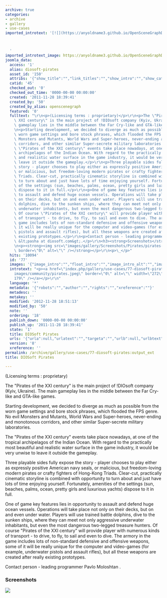 ```yaml
---
archive: true
categories:
- archive
- gallery
- use-cases
imported_introtext: '[![](https://anyoldname3.github.io/OpenSceneGraphDotComBackup/OpenSceneGraph/www.openscenegraph.com/images/community/pirates.jpg)](https://anyoldname3.github.io/OpenSceneGraphDotComBackup/OpenSceneGraph/www.openscenegraph.com/index.php/gallery/use-cases/77-diosoft-pirates.html)



  '
imported_introtext_image: https://anyoldname3.github.io/OpenSceneGraphDotComBackup/OpenSceneGraph/www.openscenegraph.com/images/community/pirates.jpg
joomla_data:
  access: '1'
  alias: diosoft-pirates
  asset_id: '150'
  attribs: '{"show_title":"","link_titles":"","show_intro":"","show_category":"","link_category":"","show_parent_category":"","link_parent_category":"","show_author":"","link_author":"","show_create_date":"","show_modify_date":"","show_publish_date":"","show_item_navigation":"","show_icons":"","show_print_icon":"","show_email_icon":"","show_vote":"","show_hits":"","show_noauth":"","urls_position":"","alternative_readmore":"","article_layout":"","show_publishing_options":"","show_article_options":"","show_urls_images_backend":"","show_urls_images_frontend":""}'
  catid: '45'
  checked_out: '0'
  checked_out_time: '0000-00-00 00:00:00'
  created: '2011-11-28 18:39:41'
  created_by: '50'
  created_by_alias: openscenegraph
  featured: '0'
  fulltext: "\r\n<p>(Licensing terms : proprietary)</p>\r\n<p>The \"Pirates of the\
    \ XXI century\" is the main project of !DIOsoft company (Kyiv, Ukraine). The main\
    \ gameplay lies in the middle between the Far Cry-like and GTA-like games.</p>\r\
    \n<p>Starting development, we decided to diverge as much as possible from the\
    \ worn game settings and bore stock phrases, which flooded the FPS genre. No evil\
    \ Monsters and Mutants, World Wars and Super-heroes, never-ending and monotonous\
    \ corridors, and other similar Super-secrete military laboratories.</p>\r\n<p>The\
    \ \"Pirates of the XXI century\" events take place nowadays, at one of the tropical\
    \ archipelagos of the Indian Ocean. With regard to the practically most beautiful\
    \ and realistic water surface in the game industry, it would be very unwise to\
    \ leave it outside the gameplay.</p>\r\n<p>Three playable sides fully expose the\
    \ story - player chooses to play either as expressly positive American navy seals,\
    \ or malicious, but freedom-loving modern pirates or crafty fighters of Hong-Kong\
    \ Triads. Clear-cut, practically cinematic storyline is combined with opportunity\
    \ to turn about and just have lots of time enjoying yourself. Fortunately, amenities\
    \ of the settings (sun, beaches, palms, ocean, pretty girls and luxurious yachts)\
    \ dispose to it in full.</p>\r\n<p>One of game key features lies in opportunity\
    \ to assault and defend huge ocean vessels. Operations will take place not only\
    \ on their decks, but on and even under water. Players will use trained battle\
    \ dolphins, dive to the sunken ships, where they can meet not only aggressive\
    \ underwater inhabitants, but even the most dangerous two-legged treasure hunters.\
    \ Of course \"Pirates of the XXI century\" will provide player with numerous kinds\
    \ of transport - to drive, to fly, to sail and even to dive. The armory in the\
    \ game includes lots of non-standard defensive and offensive weapons, some of\
    \ it will be really unique for the computer and video-games (for example, underwater\
    \ pistols and assault rifles), but all these weapons are created after really\
    \ existing prototypes.</p>\r\n<p>Contact person - leading programmer Pavlo Moloshtan\
    \ &lt;pasha at diosoft.com&gt;.</p>\r\n<h3><strong>Screenshots</strong></h3>\r\
    \n<p><strong><img src=\"images/gallery/Screenshots/Pirates/pirates-2005-06-01-01.jpg\"\
    \ border=\"0\" alt=\"\" /></strong></p>\r\n<p>\_</p>"
  hits: '10094'
  id: '77'
  images: '{"image_intro":"","float_intro":"","image_intro_alt":"","image_intro_caption":"","image_fulltext":"","float_fulltext":"","image_fulltext_alt":"","image_fulltext_caption":""}'
  introtext: "<p><a href=\"index.php/gallery/use-cases/77-diosoft-pirates\"><img src=\"\
    images/community/pirates.jpeg\" border=\"0\" alt=\"\" width=\"272\" height=\"\
    179\" /></a></p>\r\n"
  language: '*'
  metadata: '{"robots":"","author":"","rights":"","xreference":""}'
  metadesc: ''
  metakey: ''
  modified: '2012-11-28 18:51:13'
  modified_by: '50'
  note: ''
  ordering: '18'
  publish_down: '0000-00-00 00:00:00'
  publish_up: '2011-11-28 18:39:41'
  state: '1'
  title: DIOSoft Pirates
  urls: '{"urla":null,"urlatext":"","targeta":"","urlb":null,"urlbtext":"","targetb":"","urlc":null,"urlctext":"","targetc":""}'
  version: '8'
  xreference: ''
permalink: /archive/gallery/use-cases/77-diosoft-pirates:output_ext
title: DIOSoft Pirates

---
```

(Licensing terms : proprietary)


The "Pirates of the XXI century" is the main project of !DIOsoft company (Kyiv, Ukraine). The main gameplay lies in the middle between the Far Cry-like and GTA-like games.


Starting development, we decided to diverge as much as possible from the worn game settings and bore stock phrases, which flooded the FPS genre. No evil Monsters and Mutants, World Wars and Super-heroes, never-ending and monotonous corridors, and other similar Super-secrete military laboratories.


The "Pirates of the XXI century" events take place nowadays, at one of the tropical archipelagos of the Indian Ocean. With regard to the practically most beautiful and realistic water surface in the game industry, it would be very unwise to leave it outside the gameplay.


Three playable sides fully expose the story - player chooses to play either as expressly positive American navy seals, or malicious, but freedom-loving modern pirates or crafty fighters of Hong-Kong Triads. Clear-cut, practically cinematic storyline is combined with opportunity to turn about and just have lots of time enjoying yourself. Fortunately, amenities of the settings (sun, beaches, palms, ocean, pretty girls and luxurious yachts) dispose to it in full.


One of game key features lies in opportunity to assault and defend huge ocean vessels. Operations will take place not only on their decks, but on and even under water. Players will use trained battle dolphins, dive to the sunken ships, where they can meet not only aggressive underwater inhabitants, but even the most dangerous two-legged treasure hunters. Of course "Pirates of the XXI century" will provide player with numerous kinds of transport - to drive, to fly, to sail and even to dive. The armory in the game includes lots of non-standard defensive and offensive weapons, some of it will be really unique for the computer and video-games (for example, underwater pistols and assault rifles), but all these weapons are created after really existing prototypes.


Contact person - leading programmer Pavlo Moloshtan <pasha at diosoft.com>.


### **Screenshots**


**![](https://anyoldname3.github.io/OpenSceneGraphDotComBackup/OpenSceneGraph/www.openscenegraph.com/images/gallery/Screenshots/Pirates/pirates-2005-06-01-01.jpg)**


 


